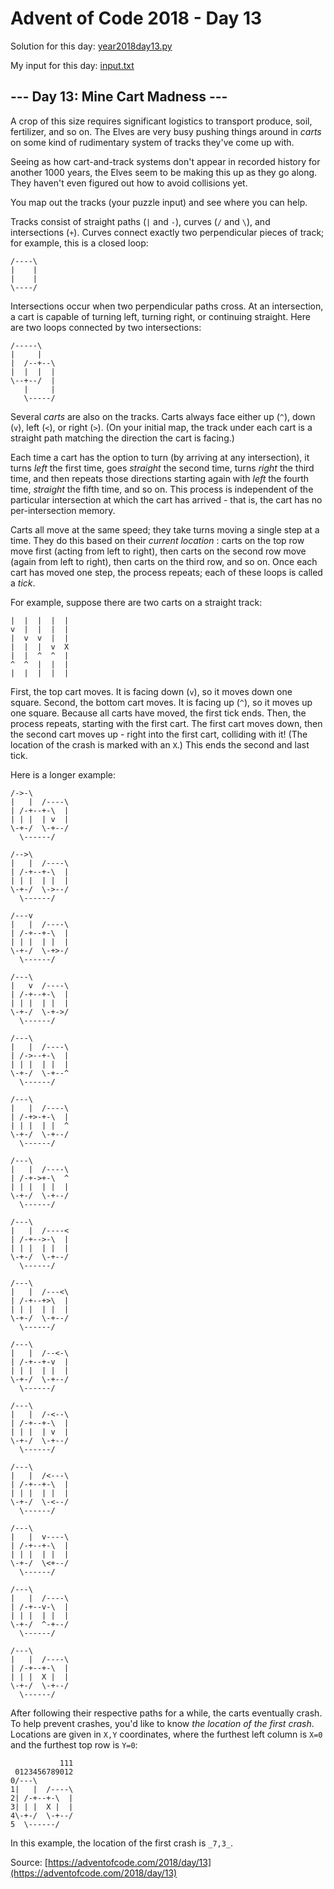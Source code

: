 # Advent of Code 2018 - Day 13

Solution for this day: [year2018day13.py](year2018/day13/year2018day13.py)

My input for this day: [input.txt](year2018/day13/input.txt)

## \--- Day 13: Mine Cart Madness ---

A crop of this size requires significant logistics to transport produce, soil,
fertilizer, and so on. The Elves are very busy pushing things around in
_carts_ on some kind of rudimentary system of tracks they've come up with.

Seeing as how cart-and-track systems don't appear in recorded history for
another 1000 years, the Elves seem to be making this up as they go along. They
haven't even figured out how to avoid collisions yet.

You map out the tracks (your puzzle input) and see where you can help.

Tracks consist of straight paths (`|` and `-`), curves (`/` and `\`), and
intersections (`+`). Curves connect exactly two perpendicular pieces of track;
for example, this is a closed loop:

    
    
    /----\
    |    |
    |    |
    \----/
    

Intersections occur when two perpendicular paths cross. At an intersection, a
cart is capable of turning left, turning right, or continuing straight. Here
are two loops connected by two intersections:

    
    
    /-----\
    |     |
    |  /--+--\
    |  |  |  |
    \--+--/  |
       |     |
       \-----/
    

Several _carts_ are also on the tracks. Carts always face either up (`^`),
down (`v`), left (`<`), or right (`>`). (On your initial map, the track under
each cart is a straight path matching the direction the cart is facing.)

Each time a cart has the option to turn (by arriving at any intersection), it
turns _left_ the first time, goes _straight_ the second time, turns _right_
the third time, and then repeats those directions starting again with _left_
the fourth time, _straight_ the fifth time, and so on. This process is
independent of the particular intersection at which the cart has arrived -
that is, the cart has no per-intersection memory.

Carts all move at the same speed; they take turns moving a single step at a
time. They do this based on their _current location_ : carts on the top row
move first (acting from left to right), then carts on the second row move
(again from left to right), then carts on the third row, and so on. Once each
cart has moved one step, the process repeats; each of these loops is called a
_tick_.

For example, suppose there are two carts on a straight track:

    
    
    |  |  |  |  |
    v  |  |  |  |
    |  v  v  |  |
    |  |  |  v  X
    |  |  ^  ^  |
    ^  ^  |  |  |
    |  |  |  |  |
    

First, the top cart moves. It is facing down (`v`), so it moves down one
square. Second, the bottom cart moves. It is facing up (`^`), so it moves up
one square. Because all carts have moved, the first tick ends. Then, the
process repeats, starting with the first cart. The first cart moves down, then
the second cart moves up - right into the first cart, colliding with it! (The
location of the crash is marked with an `X`.) This ends the second and last
tick.

Here is a longer example:

    
    
    /->-\        
    |   |  /----\
    | /-+--+-\  |
    | | |  | v  |
    \-+-/  \-+--/
      \------/   
    
    /-->\        
    |   |  /----\
    | /-+--+-\  |
    | | |  | |  |
    \-+-/  \->--/
      \------/   
    
    /---v        
    |   |  /----\
    | /-+--+-\  |
    | | |  | |  |
    \-+-/  \-+>-/
      \------/   
    
    /---\        
    |   v  /----\
    | /-+--+-\  |
    | | |  | |  |
    \-+-/  \-+->/
      \------/   
    
    /---\        
    |   |  /----\
    | /->--+-\  |
    | | |  | |  |
    \-+-/  \-+--^
      \------/   
    
    /---\        
    |   |  /----\
    | /-+>-+-\  |
    | | |  | |  ^
    \-+-/  \-+--/
      \------/   
    
    /---\        
    |   |  /----\
    | /-+->+-\  ^
    | | |  | |  |
    \-+-/  \-+--/
      \------/   
    
    /---\        
    |   |  /----<
    | /-+-->-\  |
    | | |  | |  |
    \-+-/  \-+--/
      \------/   
    
    /---\        
    |   |  /---<\
    | /-+--+>\  |
    | | |  | |  |
    \-+-/  \-+--/
      \------/   
    
    /---\        
    |   |  /--<-\
    | /-+--+-v  |
    | | |  | |  |
    \-+-/  \-+--/
      \------/   
    
    /---\        
    |   |  /-<--\
    | /-+--+-\  |
    | | |  | v  |
    \-+-/  \-+--/
      \------/   
    
    /---\        
    |   |  /<---\
    | /-+--+-\  |
    | | |  | |  |
    \-+-/  \-<--/
      \------/   
    
    /---\        
    |   |  v----\
    | /-+--+-\  |
    | | |  | |  |
    \-+-/  \<+--/
      \------/   
    
    /---\        
    |   |  /----\
    | /-+--v-\  |
    | | |  | |  |
    \-+-/  ^-+--/
      \------/   
    
    /---\        
    |   |  /----\
    | /-+--+-\  |
    | | |  X |  |
    \-+-/  \-+--/
      \------/   
    

After following their respective paths for a while, the carts eventually
crash. To help prevent crashes, you'd like to know _the location of the first
crash_. Locations are given in `X,Y` coordinates, where the furthest left
column is `X=0` and the furthest top row is `Y=0`:

    
    
               111
     0123456789012
    0/---\        
    1|   |  /----\
    2| /-+--+-\  |
    3| | |  X |  |
    4\-+-/  \-+--/
    5  \------/   
    

In this example, the location of the first crash is `_7,3_`.



Source: [https://adventofcode.com/2018/day/13](https://adventofcode.com/2018/day/13)
